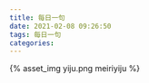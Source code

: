 ```yaml
---
title: 每日一句
date: 2021-02-08 09:26:50
tags: 每日一句
categories:
---
```

{% asset_img yiju.png meiriyiju %}

